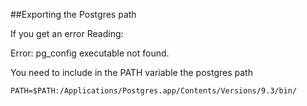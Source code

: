 ##Exporting the Postgres path

If you get an error Reading:

Error: pg_config executable not found.

You need to include in the PATH variable the postgres path

```
PATH=$PATH:/Applications/Postgres.app/Contents/Versions/9.3/bin/
```
